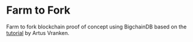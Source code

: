 # Farm to Fork

Farm to fork blockchain proof of concept using BigchainDB based on the [tutorial](https://medium.com/wearetheledger/bigchaindb-a-hands-on-approach-42e1d3b4e7a) by Artus Vranken.
